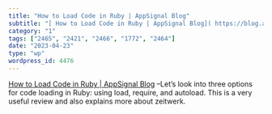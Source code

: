 ```yaml
---
title: "How to Load Code in Ruby | AppSignal Blog"
subtitle: "[ How to Load Code in Ruby | AppSignal Blog]( https://blog.appsignal.com/2023/04/19/how-to-load-code..."
category: "1"
tags: ["2465", "2421", "2466", "1772", "2464"]
date: "2023-04-23"
type: "wp"
wordpress_id: 4476
---
```

[ How to Load Code in Ruby | AppSignal Blog]( https://blog.appsignal.com/2023/04/19/how-to-load-code-in-ruby.html?utm_source=ruby-magic&utm_medium=email&utm_campaign=rss-email&utm_content=button) –Let’s look into three options for code loading in Ruby: using load, require, and autoload. This is a very useful review and also explains more about zeitwerk.